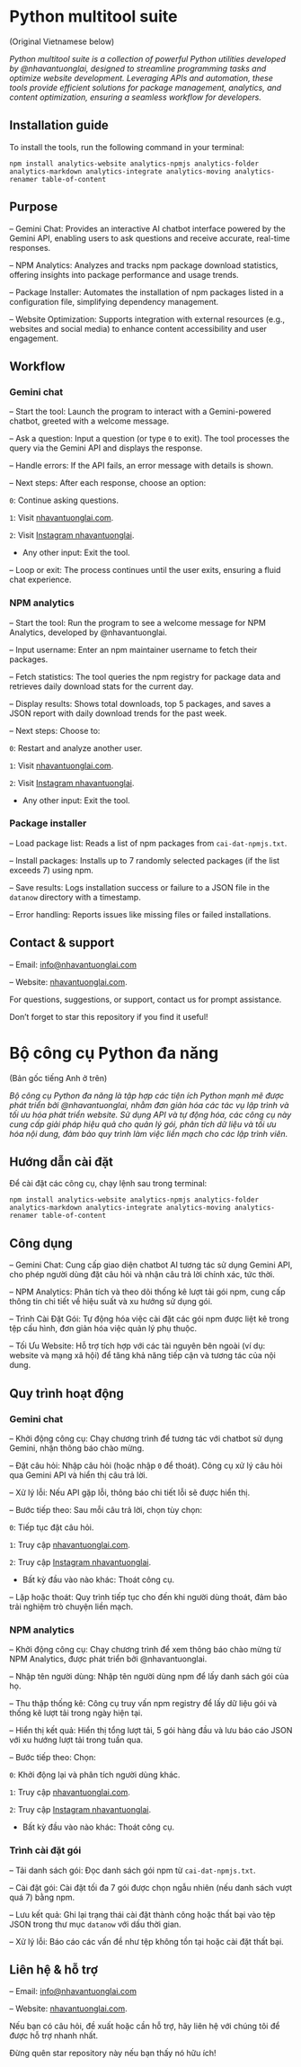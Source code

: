 # Python multitool suite

(Original Vietnamese below)

_Python multitool suite is a collection of powerful Python utilities developed by @nhavantuonglai, designed to streamline programming tasks and optimize website development. Leveraging APIs and automation, these tools provide efficient solutions for package management, analytics, and content optimization, ensuring a seamless workflow for developers._

## Installation guide

To install the tools, run the following command in your terminal:

```
npm install analytics-website analytics-npmjs analytics-folder analytics-markdown analytics-integrate analytics-moving analytics-renamer table-of-content
```

## Purpose

– Gemini Chat: Provides an interactive AI chatbot interface powered by the Gemini API, enabling users to ask questions and receive accurate, real-time responses.

– NPM Analytics: Analyzes and tracks npm package download statistics, offering insights into package performance and usage trends.

– Package Installer: Automates the installation of npm packages listed in a configuration file, simplifying dependency management.

– Website Optimization: Supports integration with external resources (e.g., websites and social media) to enhance content accessibility and user engagement.

## Workflow

### Gemini chat

– Start the tool: Launch the program to interact with a Gemini-powered chatbot, greeted with a welcome message.

– Ask a question: Input a question (or type `0` to exit). The tool processes the query via the Gemini API and displays the response.

– Handle errors: If the API fails, an error message with details is shown.

– Next steps: After each response, choose an option:

`0`: Continue asking questions.

`1`: Visit [nhavantuonglai.com](https://nhavantuonglai.com).

`2`: Visit [Instagram nhavantuonglai](https://instagram.com/nhavantuonglai).

- Any other input: Exit the tool.

– Loop or exit: The process continues until the user exits, ensuring a fluid chat experience.

### NPM analytics

– Start the tool: Run the program to see a welcome message for NPM Analytics, developed by @nhavantuonglai.

– Input username: Enter an npm maintainer username to fetch their packages.

– Fetch statistics: The tool queries the npm registry for package data and retrieves daily download stats for the current day.

– Display results: Shows total downloads, top 5 packages, and saves a JSON report with daily download trends for the past week.

– Next steps: Choose to:

`0`: Restart and analyze another user.

`1`: Visit [nhavantuonglai.com](https://nhavantuonglai.com).

`2`: Visit [Instagram nhavantuonglai](https://instagram.com/nhavantuonglai).

- Any other input: Exit the tool.

### Package installer

– Load package list: Reads a list of npm packages from `cai-dat-npmjs.txt`.

– Install packages: Installs up to 7 randomly selected packages (if the list exceeds 7) using npm.

– Save results: Logs installation success or failure to a JSON file in the `datanow` directory with a timestamp.

– Error handling: Reports issues like missing files or failed installations.

## Contact & support

– Email: info@nhavantuonglai.com  

– Website: [nhavantuonglai.com](https://nhavantuonglai.com).

For questions, suggestions, or support, contact us for prompt assistance.

Don’t forget to star this repository if you find it useful!

# Bộ công cụ Python đa năng

(Bản gốc tiếng Anh ở trên)

_Bộ công cụ Python đa năng là tập hợp các tiện ích Python mạnh mẽ được phát triển bởi @nhavantuonglai, nhằm đơn giản hóa các tác vụ lập trình và tối ưu hóa phát triển website. Sử dụng API và tự động hóa, các công cụ này cung cấp giải pháp hiệu quả cho quản lý gói, phân tích dữ liệu và tối ưu hóa nội dung, đảm bảo quy trình làm việc liền mạch cho các lập trình viên._

## Hướng dẫn cài đặt

Để cài đặt các công cụ, chạy lệnh sau trong terminal:

```
npm install analytics-website analytics-npmjs analytics-folder analytics-markdown analytics-integrate analytics-moving analytics-renamer table-of-content
```

## Công dụng

– Gemini Chat: Cung cấp giao diện chatbot AI tương tác sử dụng Gemini API, cho phép người dùng đặt câu hỏi và nhận câu trả lời chính xác, tức thời.

– NPM Analytics: Phân tích và theo dõi thống kê lượt tải gói npm, cung cấp thông tin chi tiết về hiệu suất và xu hướng sử dụng gói.

– Trình Cài Đặt Gói: Tự động hóa việc cài đặt các gói npm được liệt kê trong tệp cấu hình, đơn giản hóa việc quản lý phụ thuộc.

– Tối Ưu Website: Hỗ trợ tích hợp với các tài nguyên bên ngoài (ví dụ: website và mạng xã hội) để tăng khả năng tiếp cận và tương tác của nội dung.

## Quy trình hoạt động

### Gemini chat

– Khởi động công cụ: Chạy chương trình để tương tác với chatbot sử dụng Gemini, nhận thông báo chào mừng.

– Đặt câu hỏi: Nhập câu hỏi (hoặc nhập `0` để thoát). Công cụ xử lý câu hỏi qua Gemini API và hiển thị câu trả lời.

– Xử lý lỗi: Nếu API gặp lỗi, thông báo chi tiết lỗi sẽ được hiển thị.

– Bước tiếp theo: Sau mỗi câu trả lời, chọn tùy chọn:

`0`: Tiếp tục đặt câu hỏi.

`1`: Truy cập [nhavantuonglai.com](https://nhavantuonglai.com).

`2`: Truy cập [Instagram nhavantuonglai](https://instagram.com/nhavantuonglai).

- Bất kỳ đầu vào nào khác: Thoát công cụ.

– Lặp hoặc thoát: Quy trình tiếp tục cho đến khi người dùng thoát, đảm bảo trải nghiệm trò chuyện liền mạch.

### NPM analytics

– Khởi động công cụ: Chạy chương trình để xem thông báo chào mừng từ NPM Analytics, được phát triển bởi @nhavantuonglai.

– Nhập tên người dùng: Nhập tên người dùng npm để lấy danh sách gói của họ.

– Thu thập thống kê: Công cụ truy vấn npm registry để lấy dữ liệu gói và thống kê lượt tải trong ngày hiện tại.

– Hiển thị kết quả: Hiển thị tổng lượt tải, 5 gói hàng đầu và lưu báo cáo JSON với xu hướng lượt tải trong tuần qua.

– Bước tiếp theo: Chọn:

`0`: Khởi động lại và phân tích người dùng khác.

`1`: Truy cập [nhavantuonglai.com](https://nhavantuonglai.com).

`2`: Truy cập [Instagram nhavantuonglai](https://instagram.com/nhavantuonglai).

- Bất kỳ đầu vào nào khác: Thoát công cụ.

### Trình cài đặt gói

– Tải danh sách gói: Đọc danh sách gói npm từ `cai-dat-npmjs.txt`.

– Cài đặt gói: Cài đặt tối đa 7 gói được chọn ngẫu nhiên (nếu danh sách vượt quá 7) bằng npm.

– Lưu kết quả: Ghi lại trạng thái cài đặt thành công hoặc thất bại vào tệp JSON trong thư mục `datanow` với dấu thời gian.

– Xử lý lỗi: Báo cáo các vấn đề như tệp không tồn tại hoặc cài đặt thất bại.

## Liên hệ & hỗ trợ

– Email: info@nhavantuonglai.com  

– Website: [nhavantuonglai.com](https://nhavantuonglai.com).

Nếu bạn có câu hỏi, đề xuất hoặc cần hỗ trợ, hãy liên hệ với chúng tôi để được hỗ trợ nhanh nhất.

Đừng quên star repository này nếu bạn thấy nó hữu ích!
